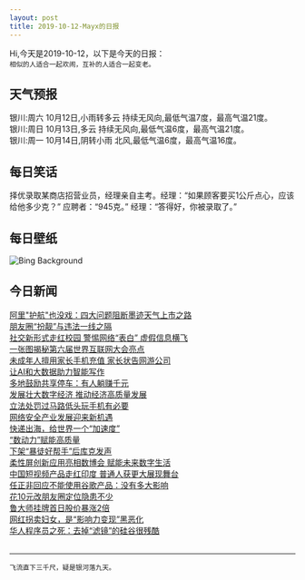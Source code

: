 ```yaml
---
layout: post
title: 2019-10-12-Mayx的日报
---
```


Hi,今天是2019-10-12，以下是今天的日报：<br><small>
相似的人适合一起欢闹，互补的人适合一起变老。</small><!--more-->
## 天气预报
银川:周六 10月12日,小雨转多云 持续无风向,最低气温7度，最高气温21度。<br>银川:周日 10月13日,多云 持续无风向,最低气温6度，最高气温21度。<br>银川:周一 10月14日,阴转小雨 北风,最低气温6度，最高气温16度。
## 每日笑话
择优录取某商店招营业员，经理亲自主考。经理：“如果顾客要买1公斤点心，应该给他多少克？” 应聘者：“945克。” 经理：“答得好，你被录取了。”
## 每日壁纸
![Bing Background](https://cn.bing.com/th?id=OHR.RedRocksArches_EN-US9933358778_1920x1080.jpg&rf=LaDigue_1920x1080.jpg&pid=hp "Arches National Park, Moab, Utah (© Whit Richardson/Alamy Stock Photo)")
## 今日新闻

[阿里"护航"也没戏：四大问题阻断墨迹天气上市之路](http://it.people.com.cn/n1/2019/1012/c1009-31395959.html)   
[朋友圈“扮靓”与违法一线之隔](http://it.people.com.cn/n1/2019/1012/c1009-31395760.html)   
[社交新形式走红校园 警惕网络“表白” 虚假信息横飞](http://it.people.com.cn/n1/2019/1012/c1009-31395807.html)   
[一张图揭秘第六届世界互联网大会亮点](http://it.people.com.cn/n1/2019/1012/c1009-31395712.html)   
[未成年人擅用家长手机充值 家长状告网游公司](http://it.people.com.cn/n1/2019/1012/c1009-31395733.html)   
[让AI和大数据助力智能写作](http://it.people.com.cn/n1/2019/1012/c1009-31395731.html)   
[多地鼓励共享停车：有人躺赚千元](http://it.people.com.cn/n1/2019/1012/c1009-31395730.html)   
[发展壮大数字经济 推动经济高质量发展](http://it.people.com.cn/n1/2019/1012/c1009-31395422.html)   
[立法处罚过马路低头玩手机有必要](http://it.people.com.cn/n1/2019/1012/c1009-31395457.html)   
[网络安全产业发展迎来新机遇](http://it.people.com.cn/n1/2019/1012/c1009-31395555.html)   
[快递出海，给世界一个“加速度”](http://it.people.com.cn/n1/2019/1012/c1009-31395556.html)   
[“数动力”赋能高质量](http://it.people.com.cn/n1/2019/1012/c1009-31395332.html)   
[下架“暴徒好帮手”后库克发声](http://it.people.com.cn/n1/2019/1012/c1009-31395346.html)   
[柔性屏创新应用亮相数博会 赋能未来数字生活](http://it.people.com.cn/n1/2019/1011/c1009-31395049.html)   
[中国短视频产品走红印度 普通人获更大展现舞台](http://it.people.com.cn/n1/2019/1011/c1009-31395043.html)   
[任正非回应不能使用谷歌产品：没有多大影响](http://it.people.com.cn/n1/2019/1011/c1009-31393451.html)   
[花10元改朋友圈定位隐患不少](http://it.people.com.cn/n1/2019/1011/c1009-31393117.html)   
[鲁大师挂牌首日股价暴涨2倍](http://it.people.com.cn/n1/2019/1011/c1009-31393156.html)   
[网红拐卖妇女，是“影响力变现”黑恶化](http://it.people.com.cn/n1/2019/1011/c1009-31393188.html)   
[华人程序员之死：去掉“滤镜”的硅谷很残酷](http://it.people.com.cn/n1/2019/1011/c1009-31393204.html)   
<br />

***

<small>飞流直下三千尺，疑是银河落九天。</small>
